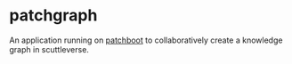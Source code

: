# patchgraph

An application running on [patchboot](https://github.com/retog/patchboot-electron) to collaboratively create a knowledge graph in scuttleverse.